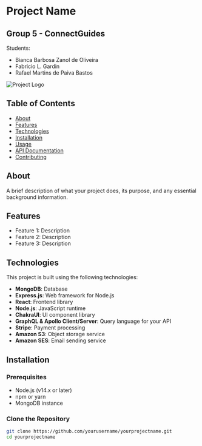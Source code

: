 # Project Name
## Group 5 - ConnectGuides
Students:
- Bianca Barbosa Zanol de Oliveira
- Fabricio L. Gardin
- Rafael Martins de Paiva Bastos

![Project Logo](link_to_logo)

## Table of Contents

- [About](#about)
- [Features](#features)
- [Technologies](#technologies)
- [Installation](#installation)
- [Usage](#usage)
- [API Documentation](#api-documentation)
- [Contributing](#contributing)

## About

A brief description of what your project does, its purpose, and any essential background information.

## Features

- Feature 1: Description
- Feature 2: Description
- Feature 3: Description

## Technologies

This project is built using the following technologies:

- **MongoDB**: Database
- **Express.js**: Web framework for Node.js
- **React**: Frontend library
- **Node.js**: JavaScript runtime
- **ChakraUI**: UI component library
- **GraphQL & Apollo Client/Server**: Query language for your API
- **Stripe**: Payment processing
- **Amazon S3**: Object storage service
- **Amazon SES**: Email sending service

## Installation

### Prerequisites

- Node.js (v14.x or later)
- npm or yarn
- MongoDB instance

### Clone the Repository

```sh
git clone https://github.com/yourusername/yourprojectname.git
cd yourprojectname
